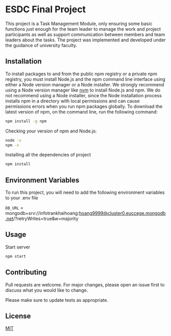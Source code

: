# ESDC Final Project

This project is a Task Management Module, only ensuring some basic functions just enough
for the team leader to manage the work and project participants as well as support communication
between members and team leaders about the tasks. The project was implemented and developed
under the guidance of university faculty.

## Installation

To install packages to and from the public npm registry or a private npm registry, you must install Node.js and the npm command line interface using either a Node version manager or a Node installer. We strongly recommend using a Node version manager like [nvm](https://github.com/nvm-sh/nvm) to install Node.js and npm. We do not recommend using a Node installer, since the Node installation process installs npm in a directory with local permissions and can cause permissions errors when you run npm packages globally.
To download the latest version of npm, on the command line, run the following command:

```bash
npm install -g npm
```

Checking your version of npm and Node.js:

```bash
node -v
npm -v
```

Installing all the dependencies of project

```bash
npm install
```

## Environment Variables

To run this project, you will need to add the following environment variables to your .env file

`DB_URL` = mongodb+srv://infotrankhaihoang:hoang9999@cluster0.euccege.mongodb.net/?retryWrites=true&w=majority

## Usage

Start server

```bash
npm start
```

## Contributing

Pull requests are welcome. For major changes, please open an issue first
to discuss what you would like to change.

Please make sure to update tests as appropriate.

## License

[MIT](https://github.com/it-TranKhaiHoang/ESDC-FinalProject/blob/main/LICENSE)
